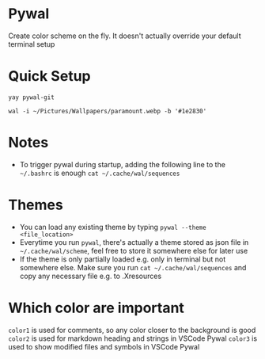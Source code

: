 # Pywal

Create color scheme on the fly. It doesn't actually override your default terminal setup

# Quick Setup

```
yay pywal-git

wal -i ~/Pictures/Wallpapers/paramount.webp -b '#1e2830'
```

# Notes 
- To trigger pywal during startup, adding the following line to the `~/.bashrc` is enough `cat ~/.cache/wal/sequences`

# Themes
- You can load any existing theme by typing `pywal --theme <file_location>`
- Everytime you run `pywal`, there's actually a theme stored as json file in `~/.cache/wal/scheme`, feel free to store it somewhere else for later use
- If the theme is only partially loaded e.g. only in terminal but not somewhere else. Make sure you run `cat ~/.cache/wal/sequences` and copy any necessary file e.g. to .Xresources

# Which color are important

`color1` is used for comments, so any color closer to the background is good
`color2` is used for markdown heading and strings in VSCode Pywal
`color3` is used to show modified files and symbols in VSCode Pywal
